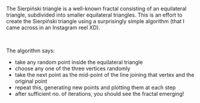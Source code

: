 The Sierpiński triangle is a well-known fractal consisting of an equilateral triangle, subdivided into smaller equilateral triangles. This is an effort to create the Sierpiński triangle using a surprisingly simple algorithm 
(that I came across in an Instagram reel XD).

<br/>

The algorithm says:
- take any random point inside the equilateral triangle
- choose any one of the three vertices randomly
- take the next point as the mid-point of the line joining that vertex and the original point
- repeat this, generating new points and plotting them at each step
- after sufficient no. of iterations, you should see the fractal emerging!

